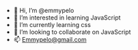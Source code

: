 - 👋 Hi, I’m @emmypelo
- 👀 I’m interested in learning JavaScript 
- 🌱 I’m currently learning css
- 💞️ I’m looking to collaborate on JavaScript 
- 📫 Emmypelo@gmail.com

<!---
emmypelo/emmypelo is a ✨ special ✨ repository because its `README.md` (this file) appears on your GitHub profile.
You can click the Preview link to take a look at your changes.
--->
